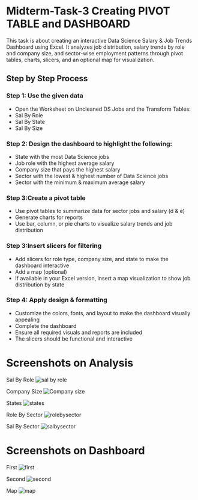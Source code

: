 # Midterm-Task-3 Creating PIVOT TABLE and DASHBOARD

This task is about creating an interactive Data Science Salary & Job Trends Dashboard using Excel. It analyzes job distribution, salary trends by role and company size, and sector-wise employment patterns through pivot tables, charts, slicers, and an optional map for visualization.


## Step by Step Process 

### Step 1: Use the given data
- Open the Worksheet on Uncleaned DS Jobs and the Transform Tables:
- Sal By Role
- Sal By State
- Sal By Size
### Step 2: Design the dashboard to highlight the following:
- State with the most Data Science jobs
- Job role with the highest average salary
- Company size that pays the highest salary
- Sector with the lowest & highest number of Data Science jobs
- Sector with the minimum & maximum average salary
### Step 3:Create a pivot table
- Use pivot tables to summarize data for sector jobs and salary (d & e)
- Generate charts for reports
- Use bar, column, or pie charts to visualize salary trends and job distribution
### Step 3:Insert slicers for filtering
- Add slicers for role type, company size, and state to make the dashboard interactive
- Add a map (optional)
- If available in your Excel version, insert a map visualization to show job distribution by state
### Step 4: Apply design & formatting
- Customize the colors, fonts, and layout to make the dashboard visually appealing
- Complete the dashboard
- Ensure all required visuals and reports are included
- The slicers should be functional and interactive


# Screenshots on Analysis

Sal By Role ![sal by role](https://github.com/user-attachments/assets/cbe554b7-90ca-40ed-baf1-1bd5b963aed5)

Company Size ![Company size](https://github.com/user-attachments/assets/ad0802fd-b120-46fa-ae91-9f4fe01707a6)

States ![states](https://github.com/user-attachments/assets/9fcb6ad4-315b-407f-a3fa-ce4fd24221be)

Role By Sector ![rolebysector](https://github.com/user-attachments/assets/209c5e4a-08fc-41b7-aaa7-e03de0945ed4)

Sal By Sector ![salbysector](https://github.com/user-attachments/assets/06be3e12-58e0-42cc-bc9b-27c5e456b463)

# Screenshots on Dashboard


First ![first](https://github.com/user-attachments/assets/31302894-ddab-4d92-8ecd-4fa0590f9379)

Second ![second](https://github.com/user-attachments/assets/bb6e4e57-37f5-405d-9e71-64a6051b0af4)

Map ![map](https://github.com/user-attachments/assets/12175aae-10ec-4207-a7f0-a242d00b67e3)
